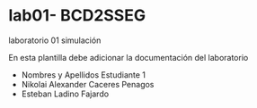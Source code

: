 # lab01- BCD2SSEG
laboratorio 01 simulación

En esta plantilla debe adicionar la documentación del laboratorio

* Nombres y Apellidos Estudiante 1
* Nikolai Alexander Caceres Penagos
* Esteban Ladino Fajardo


